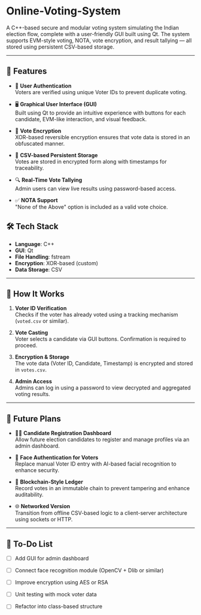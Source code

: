 # Online-Voting-System

A C++-based secure and modular voting system simulating the Indian election flow, complete with a user-friendly GUI built using Qt. The system supports EVM-style voting, NOTA, vote encryption, and result tallying — all stored using persistent CSV-based storage.

---

## 🚀 Features

- 🔐 **User Authentication**  
  Voters are verified using unique Voter IDs to prevent duplicate voting.
  
- 🖥️ **Graphical User Interface (GUI)**  
  Built using Qt to provide an intuitive experience with buttons for each candidate, EVM-like interaction, and visual feedback.

- 🔐 **Vote Encryption**  
  XOR-based reversible encryption ensures that vote data is stored in an obfuscated manner.

- 📄 **CSV-based Persistent Storage**  
  Votes are stored in encrypted form along with timestamps for traceability.

- 🔍 **Real-Time Vote Tallying**  
  Admin users can view live results using password-based access.

- ✅ **NOTA Support**  
  "None of the Above" option is included as a valid vote choice.


## 🛠️ Tech Stack

- **Language**: C++
- **GUI**: Qt
- **File Handling**: fstream
- **Encryption**: XOR-based (custom)
- **Data Storage**: CSV

---

## 🔧 How It Works

1. **Voter ID Verification**  
   Checks if the voter has already voted using a tracking mechanism (`voted.csv` or similar).

2. **Vote Casting**  
   Voter selects a candidate via GUI buttons. Confirmation is required to proceed.

3. **Encryption & Storage**  
   The vote data (Voter ID, Candidate, Timestamp) is encrypted and stored in `votes.csv`.

4. **Admin Access**  
   Admins can log in using a password to view decrypted and aggregated voting results.

---

## 🧠 Future Plans

- 🧑‍💼 **Candidate Registration Dashboard**  
  Allow future election candidates to register and manage profiles via an admin dashboard.

- 🧠 **Face Authentication for Voters**  
  Replace manual Voter ID entry with AI-based facial recognition to enhance security.

- 🧾 **Blockchain-Style Ledger**  
  Record votes in an immutable chain to prevent tampering and enhance auditability.

- 🌐 **Networked Version**  
  Transition from offline CSV-based logic to a client-server architecture using sockets or HTTP.

---

## 🧪 To-Do List

- [ ] Add GUI for admin dashboard
- [ ] Connect face recognition module (OpenCV + Dlib or similar)
- [ ] Improve encryption using AES or RSA
- [ ] Unit testing with mock voter data
- [ ] Refactor into class-based structure



